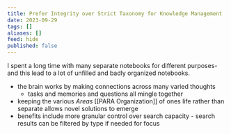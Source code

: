 ```yaml
---
title: Prefer Integrity over Strict Taxonomy for Knowledge Management
date: 2023-09-29
tags: []
aliases: []
feed: hide
published: false
---
```


I spent a long time with many separate notebooks for different purposes- and this lead to a lot of unfilled and badly organized notebooks.

- the brain works by making connections across many varied thoughts
	- tasks and memories and questions all mingle together
- keeping the various _Areas_ [[PARA Organization]] of ones life rather than separate allows novel solutions to emerge
- benefits include more granular control over search capacity - search results can be filtered by type if needed for focus